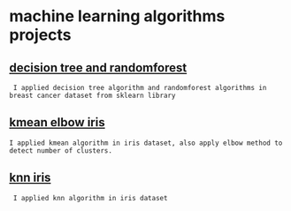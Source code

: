 # machine learning algorithms projects
 
## __[decision tree and randomforest](https://github.com/doaa-sala7/machine-learning-algorithms-projects/blob/main/decision_tree_and_randomforest_breast_cancer.ipynb)__ 
     I applied decision tree algorithm and randomforest algorithms in breast cancer dataset from sklearn library

## __[kmean elbow iris](https://github.com/doaa-sala7/machine-learning-algorithms-projects/blob/main/kmean_elbow_iris.ipynb)__
    I applied kmean algorithm in iris dataset, also apply elbow method to detect number of clusters.
    
 ## __[knn iris](https://github.com/doaa-sala7/machine-learning-algorithms-projects/blob/main/knn_iris.ipynb)__
     I applied knn algorithm in iris dataset
